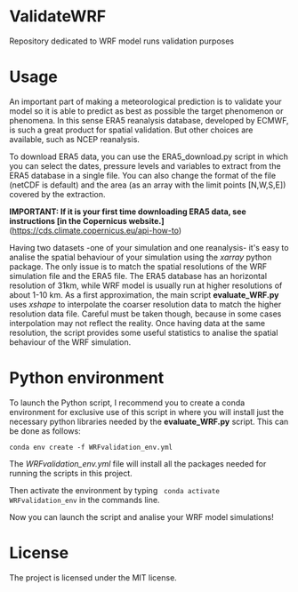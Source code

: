# ValidateWRF
Repository dedicated to WRF model runs validation purposes

# Usage
An important part of making a meteorological prediction is to validate your model so it is able to predict as best as possible the target phenomenon or phenomena. In this sense ERA5 reanalysis database, developed by ECMWF, is such a great product for spatial validation. But other choices are available, such as NCEP reanalysis.

To download ERA5 data, you can use the ERA5_download.py script in which you can select the dates, pressure levels and variables to extract from the ERA5 database in a single file. You can also change the format of the file (netCDF is default) and the area (as an array with the limit points [N,W,S,E]) covered by the extraction.

**IMPORTANT: If it is your first time downloading ERA5 data, see instructions [in the Copernicus website.]** (https://cds.climate.copernicus.eu/api-how-to)

Having two datasets -one of your simulation and one reanalysis- it's easy to analise the spatial behaviour of your simulation using the _xarray_ python package. The only issue is to match the spatial resolutions of the WRF simulation file and the ERA5 file. The ERA5 database has an horizontal resolution of 31km, while WRF model is usually run at higher resolutions of about 1-10 km. As a first approximation, the main script **evaluate_WRF.py** uses _xshape_ to interpolate the coarser resolution data to match the higher resolution data file. Careful must be taken though, because in some cases interpolation may not reflect the reality.
Once having data at the same resolution, the script provides some useful statistics to analise the spatial behaviour of the WRF simulation.

# Python environment

To launch the Python script, I recommend you to create a conda environment for exclusive use of this script in where you will install just the necessary python libraries needed by the **evaluate_WRF.py** script. This can be done as follows:
```
conda env create -f WRFvalidation_env.yml
```

The *WRFvalidation_env.yml* file will install all the packages needed for running the scripts in this project.


Then activate the environment by typing ``` conda activate WRFvalidation_env``` in the commands line. 

Now you can launch the script and analise your WRF model simulations!

# License

The project is licensed under the MIT license.
